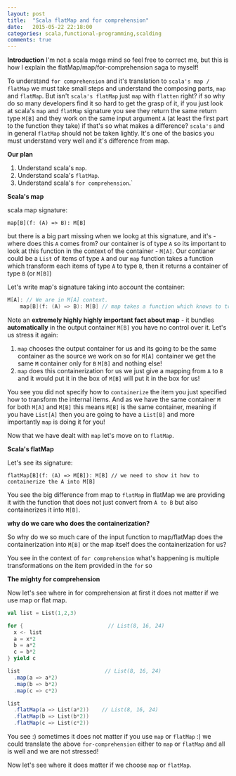 ```yaml
---
layout: post
title:  "Scala flatMap and for comprehension"
date:   2015-05-22 22:18:00
categories: scala,functional-programming,scalding
comments: true
---
```

**Introduction**
I'm not a scala mega mind so feel free to correct me, but this is how I explain the flatMap/map/for-comprehension saga to myself!

To understand `for comprehension` and it's translation to `scala's map / flatMap` we must take small steps and understand the composing parts, `map` and `flatMap`.  But isn't `scala's flatMap` just `map` with `flatten` right? if so why do so many developers find it so hard to get the grasp of it, if you just look at scala's `map` and `flatMap` signature you see they return the same return type `M[B]` and they work on the same input argument `A` (at least the first part to the function they take) if that's so what makes a difference?  `scala's` and in general `flatMap` should not be taken lightly.  It's one of the basics you must understand very well and it's difference from map.

**Our plan**

1. Understand scala's `map`.
1. Understand scala's `flatMap`.
1. Understand scala's `for comprehension`.`

**Scala's map**

scala map signature:

`map[B](f: (A) => B): M[B]`

but there is a big part missing when we lookg at this signature, and it's - where does this `A` comes from? our container is of type `A` so its important to look at this function in the context of the container - `M[A]`.  Our contianer could be a `List` of items of type `A` and our `map` function takes a function which transform each items of type `A` to type `B`, then it returns a container of type `B` (or `M[B]`)

Let's write map's signature taking into account the container:

```scala
M[A]: // We are in M[A] context.
    map[B](f: (A) => B): M[B] // map takes a function which knows to transform A to B and then it bundles them in M[B]
```

Note an **extremely highly highly important fact about map** - it bundles **automatically** in the output container `M[B]` you have no control over it.  Let's us stress it again:

1. `map` chooses the output container for us and its going to be the same container as the source we work on so for `M[A]` container we get the same `M` container only for `B` `M[B]` and nothing else!
1. `map` does this containerization for us we just give a mapping from `A` to `B` and it would put it in the box of `M[B]` will put it in the box for us!

You see you did not specify how to `containerize` the item you just specified how to transform the internal items.  And as we have the same container `M` for both `M[A]` and `M[B]` this means `M[B]` is the same container, meaning if you have `List[A]` then you are going to have a `List[B]` and more importantly `map` is doing it for you!
 
Now that we have dealt with `map` let's move on to `flatMap`.

**Scala's flatMap**

Let's see its signature:

`flatMap[B](f: (A) => M[B]): M[B] // we need to show it how to containerize the A into M[B]`

You see the big difference from map to `flatMap` in flatMap we are providing it with the function that does not just convert from `A to B` but also containerizes it into `M[B]`.

**why do we care who does the containerization?**

So why do we so much care of the input function to map/flatMap does the containerization into `M[B]` or the map itself does the containerization for us?

You see in the context of `for comprehension` what's happening is multiple transformations on the item provided in the `for` so 

**The mighty for comprehension**

Now let's see where in for comprehension at first it does not matter if we use map or flat map.

```scala
val list = List(1,2,3)

for {                           // List(8, 16, 24)
  x <- list
  a = x*2
  b = a*2
  c = b*2
} yield c

list                           // List(8, 16, 24)
  .map(a => a*2)
  .map(b => b*2)
  .map(c => c*2)

list
  .flatMap(a => List(a*2))    // List(8, 16, 24)
  .flatMap(b => List(b*2))
  .flatMap(c => List(c*2))
```

You see :) sometimes it does not matter if you use `map` or `flatMap` :) we could translate the above `for-comprehension` either to `map` or `flatMap` and all is well and we are not stressed!

Now let's see where it does matter if we choose `map` or `flatMap`.

